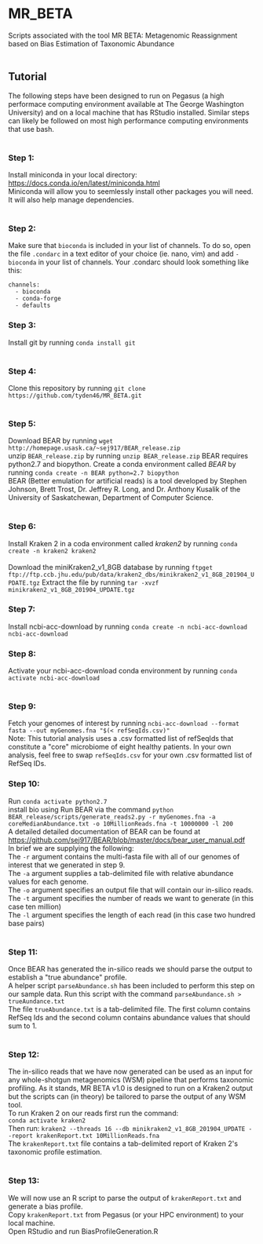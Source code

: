 # MR_BETA
Scripts associated with the tool MR BETA: Metagenomic Reassignment based on Bias Estimation of Taxonomic Abundance
</br> </br>
## Tutorial </br>
The following steps have been designed to run on Pegasus (a high performace computing environment available at The George Washington University) and on a local machine that has RStudio installed. Similar steps can likely be followed on most high performance computing environments that use bash. </br> </br>
### Step 1: </br>
Install miniconda in your local directory: https://docs.conda.io/en/latest/miniconda.html </br>
Miniconda will allow you to seemlessly install other packages you will need. It will also help manage dependencies. </br> </br>
### Step 2: </br>
Make sure that `bioconda` is included in your list of channels. To do so, open the file `.condarc` in a text editor of your choice (ie. nano, vim) and add `- bioconda` in your list of channels. Your .condarc should look something like this:
```
channels:
  - bioconda
  - conda-forge
  - defaults
```
### Step 3: <br>
Install git by running `conda install git` </br> </br>

### Step 4: </br>
Clone this repository by running `git clone https://github.com/tyden46/MR_BETA.git` </br> </br>

### Step 5: </br>
Download BEAR by running `wget http://homepage.usask.ca/~sej917/BEAR_release.zip` </br>
unzip `BEAR_release.zip` by running `unzip BEAR_release.zip`
BEAR requires python2.7 and biopython. Create a conda environment called *BEAR* by running `conda create -n BEAR python=2.7 biopython` </br>
BEAR (Better emulation for artificial reads) is a tool developed by Stephen Johnson, Brett Trost, Dr. Jeffrey R. Long, and Dr. Anthony Kusalik of the University of Saskatchewan, Department of Computer Science. </br> </br>

### Step 6: </br>
Install Kraken 2 in a coda environment called *kraken2* by running `conda create -n kraken2 kraken2` </br> </br>
Download the miniKraken2_v1_8GB database by running `ftpget ftp://ftp.ccb.jhu.edu/pub/data/kraken2_dbs/minikraken2_v1_8GB_201904_UPDATE.tgz`
Extract the file by running `tar -xvzf minikraken2_v1_8GB_201904_UPDATE.tgz`
### Step 7: </br>
Install ncbi-acc-download by running `conda create -n ncbi-acc-download ncbi-acc-download` </br>

### Step 8: </br>
Activate your ncbi-acc-download conda environment by running `conda activate ncbi-acc-download` </br> </br>

### Step 9: </br>
Fetch your genomes of interest by running `ncbi-acc-download --format fasta --out myGenomes.fna "$(< refSeqIds.csv)"` </br>
Note: This tutorial analysis uses a .csv formatted list of refSeqIds that constitute a "core" microbiome of eight healthy patients. In your own analysis, feel free to swap `refSeqIds.csv` for your own .csv formatted list of RefSeq IDs.

### Step 10: </br>

Run `conda activate python2.7` </br>
install bio using
Run BEAR via the command `python BEAR_release/scripts/generate_reads2.py -r myGenomes.fna -a coreMedianAbundance.txt -o 10MillionReads.fna -t 10000000 -l 200` </br>
A detailed detailed documentation of BEAR can be found at https://github.com/sej917/BEAR/blob/master/docs/bear_user_manual.pdf </br>
In brief we are supplying the following: </br>
The `-r` argument contains the multi-fasta file with all of our genomes of interest that we generated in step 9. </br>
The `-a` argument supplies a tab-delimited file with relative abundance values for each genome. </br>
The `-o` argument specifies an output file that will contain our in-silico reads. </br>
The `-t` argument specifies the number of reads we want to generate (in this case ten million) </br>
The `-l` argument specifies the length of each read (in this case two hundred base pairs) </br></br>

### Step 11: </br>
Once BEAR has generated the in-silico reads we should parse the output to establish a "true abundance" profile. </br>
A helper script `parseAbundance.sh` has been included to perform this step on our sample data. Run this script with the command `parseAbundance.sh > trueAundance.txt` </br>
The file `trueAbundance.txt` is a tab-delimited file. The first column contains RefSeq Ids and the second column contains abundance values that should sum to 1. </br></br>

### Step 12:
The in-silico reads that we have now generated can be used as an input for any whole-shotgun metagenomics (WSM) pipeline that performs taxonomic profiling. As it stands, MR BETA v1.0 is designed to run on a Kraken2 output but the scripts can (in theory) be tailored to parse the output of any WSM tool. </br>
To run Kraken 2 on our reads first run the command: </br>
`conda activate kraken2` </br>
Then run:
`kraken2 --threads 16 --db minikraken2_v1_8GB_201904_UPDATE --report krakenReport.txt 10MillionReads.fna` </br>
The `krakenReport.txt` file contains a tab-delimited report of Kraken 2's taxonomic profile estimation. </br> </br>

### Step 13:
We will now use an R script to parse the output of `krakenReport.txt` and generate a bias profile. </br>
Copy `krakenReport.txt` from Pegasus (or your HPC environment) to your local machine. </br>
Open RStudio and run BiasProfileGeneration.R

